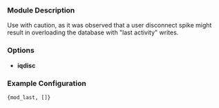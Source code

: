 ### Module Description
Use with caution, as it was observed that a user disconnect spike might result in overloading the database with "last activity" writes.

### Options
* **iqdisc**

### Example Configuration
` {mod_last, []} `
